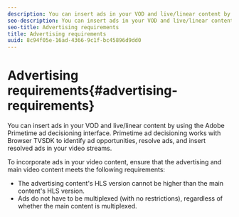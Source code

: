 ```yaml
---
description: You can insert ads in your VOD and live/linear content by using the Adobe Primetime ad decisioning interface. Primetime ad decisioning works with Browser TVSDK to identify ad opportunities, resolve ads, and insert resolved ads in your video streams.
seo-description: You can insert ads in your VOD and live/linear content by using the Adobe Primetime ad decisioning interface. Primetime ad decisioning works with Browser TVSDK to identify ad opportunities, resolve ads, and insert resolved ads in your video streams.
seo-title: Advertising requirements
title: Advertising requirements
uuid: 8c94f05e-16ad-4366-9c1f-bc45896d9dd0
---
```


# Advertising requirements{#advertising-requirements}

You can insert ads in your VOD and live/linear content by using the Adobe Primetime ad decisioning interface. Primetime ad decisioning works with Browser TVSDK to identify ad opportunities, resolve ads, and insert resolved ads in your video streams.

To incorporate ads in your video content, ensure that the advertising and main video content meets the following requirements:

* The advertising content's HLS version cannot be higher than the main content's HLS version. 
* Ads do not have to be multiplexed (with no restrictions), regardless of whether the main content is multiplexed.

